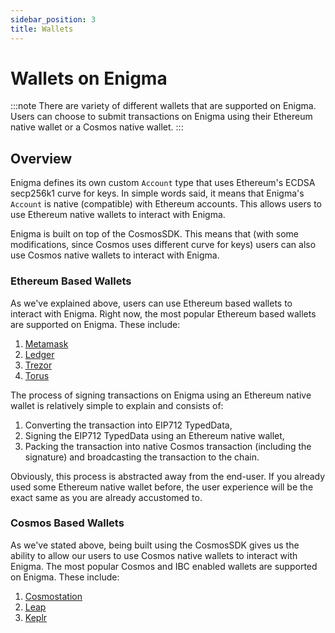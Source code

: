 ```yaml
---
sidebar_position: 3
title: Wallets
---
```


# Wallets on Enigma

:::note
There are variety of different wallets that are supported on Enigma. Users can choose to submit transactions on Enigma using their Ethereum native wallet or a Cosmos native wallet.
:::

## Overview

Enigma defines its own custom `Account` type that uses Ethereum's ECDSA secp256k1 curve for keys. In simple words said, it means that Enigma's `Account` is native (compatible) with Ethereum accounts. This allows users to use Ethereum native wallets to interact with Enigma. 

Enigma is built on top of the CosmosSDK. This means that (with some modifications, since Cosmos uses different curve for keys) users can also use Cosmos native wallets to interact with Enigma.

### Ethereum Based Wallets

As we've explained above, users can use Ethereum based wallets to interact with Enigma. Right now, the most popular Ethereum based wallets are supported on Enigma. These include: 
1. [Metamask](https://metamask.io/)
2. [Ledger](https://www.ledger.com/)
3. [Trezor](https://trezor.io/)
4. [Torus](https://toruswallet.io/) 

The process of signing transactions on Enigma using an Ethereum native wallet is relatively simple to explain and consists of:
1. Converting the transaction into EIP712 TypedData,
2. Signing the EIP712 TypedData using an Ethereum native wallet,
3. Packing the transaction into native Cosmos transaction (including the signature) and broadcasting the transaction to the chain.

Obviously, this process is abstracted away from the end-user. If you already used some Ethereum native wallet before, the user experience will be the exact same as you are already accustomed to.

### Cosmos Based Wallets

As we've stated above, being built using the CosmosSDK gives us the ability to allow our users to use Cosmos native wallets to interact with Enigma. The most popular Cosmos and IBC enabled wallets are supported on Enigma. These include:

1. [Cosmostation](https://www.cosmostation.io/)
2. [Leap](https://www.leapwallet.io/)
3. [Keplr](https://www.keplr.app/)
